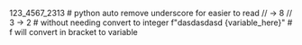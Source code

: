 123_4567_2313 # python auto remove underscore for easier to read
// -> 8 // 3 -> 2 # without needing convert to integer
f"dasdasdasd {variable_here}" # f will convert in bracket to variable